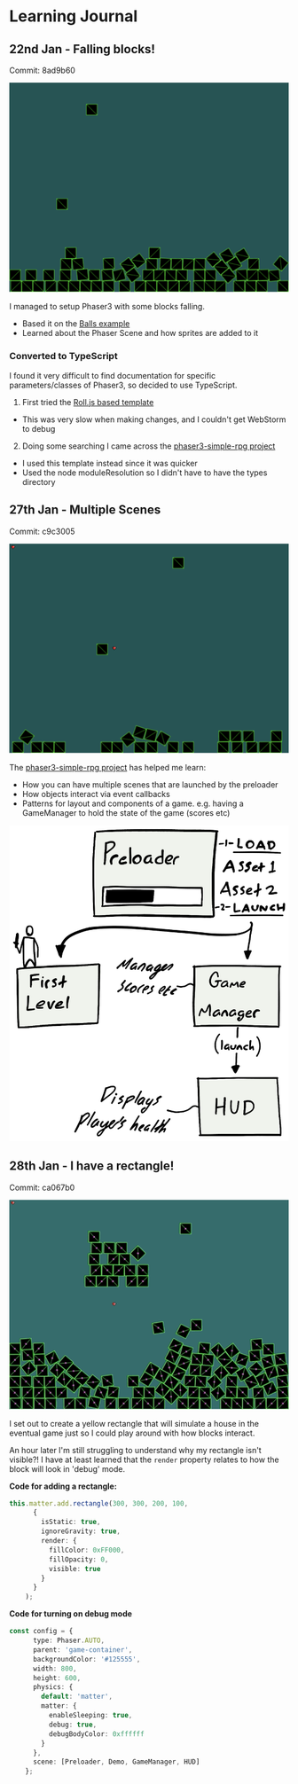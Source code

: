 # Learning Journal

## 22nd Jan - Falling blocks!

Commit: 8ad9b60

![Falling blocks](progress-screenshots/2020-01-22-8ad9b60-falling-blocks.png)

I managed to setup Phaser3 with some blocks falling.

* Based it on the [Balls example](https://phaser.io/examples/v3/view/physics/matterjs/balls) 
* Learned about the Phaser Scene and how sprites are added to it

### Converted to TypeScript

I found it very difficult to find documentation for specific parameters/classes of Phaser3, so decided to use TypeScript.

1. First tried the [Roll.js based template](https://github.com/photonstorm/phaser3-typescript-project-template)
  * This was very slow when making changes, and I couldn't get WebStorm to debug
2. Doing some searching I came across the [phaser3-simple-rpg project](https://github.com/pierpo/phaser3-simple-rpg)
  * I used this template instead since it was quicker
  * Used the node moduleResolution so I didn't have to have the types directory 

## 27th Jan - Multiple Scenes

Commit: c9c3005

![Falling blocks with HUD of hearts](progress-screenshots/2020-01-27-c9c3005-multiple-scenes.png)

The [phaser3-simple-rpg project](https://github.com/pierpo/phaser3-simple-rpg) has helped me learn:
 
 * How you can have multiple scenes that are launched by the preloader
 * How objects interact via event callbacks
 * Patterns for layout and components of a game. e.g. having a GameManager to hold the state of the game (scores etc)

![Notes of scenes](progress-screenshots/2020-01-27-c9c3005-multiple-scenes-notes.png)

## 28th Jan - I have a rectangle!

Commit: ca067b0

![Falling blocks hitting a rectangle](progress-screenshots/2020-01-28-ca067b0-rectangle.gif)

I set out to create a yellow rectangle that will simulate a house in the eventual game just so I could play around
with how blocks interact. 

An hour later I'm still struggling to understand why my rectangle isn't visible?! I have at least learned that the 
`render` property relates to how the block will look in 'debug' mode.

**Code for adding a rectangle:**

```typescript
this.matter.add.rectangle(300, 300, 200, 100,
      {
        isStatic: true,
        ignoreGravity: true,
        render: {
          fillColor: 0xFF000,
          fillOpacity: 0,
          visible: true
        }
      }
    );
```

**Code for turning on debug mode**

```typescript
const config = {
      type: Phaser.AUTO,
      parent: 'game-container',
      backgroundColor: '#125555',
      width: 800,
      height: 600,
      physics: {
        default: 'matter',
        matter: {
          enableSleeping: true,
          debug: true,
          debugBodyColor: 0xffffff
        }
      },
      scene: [Preloader, Demo, GameManager, HUD]
    };
```

